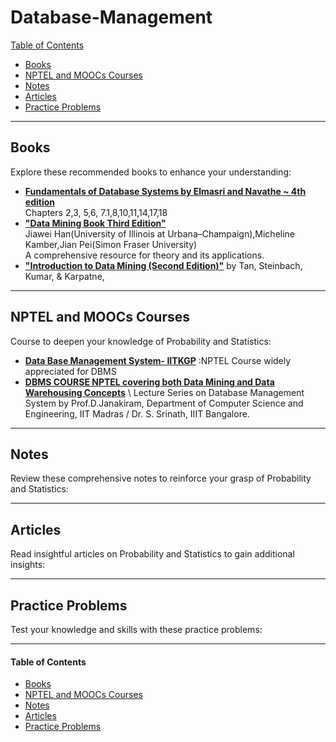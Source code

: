 # Database-Management

[Table of Contents](#table-of-contents)  
* [Books](#books)  
* [NPTEL and MOOCs Courses](#course)  
* [Notes](#notes)  
* [Articles](#articles)  
* [Practice Problems](#practice-problems)


---

## <a name="books"></a>Books

Explore these recommended books to enhance your understanding:

<!--
- [**"All of Statistics: A Concise Course in Statistical Inference"**](https://egrcc.github.io/docs/math/all-of-statistics.pdf) by  Larry Wasserman 
  A comprehensive resource for statistical theory and its applications.
-->

- **[Fundamentals of Database Systems by Elmasri and Navathe ~ 4th edition](http://www.uoitc.edu.iq/images/documents/informatics-institute/Competitive_exam/Database_Systems.pdf)** \
Chapters 2,3, 5,6, 7.1,8,10,11,14,17,18
- [**"Data Mining Book Third Edition"**](https://www.sku.ac.ir/Datafiles/BookLibrary/43/Data-Mining-Concepts-and-Techniques-Han.pdf) \
  Jiawei Han(University of Illinois at Urbana–Champaign),Micheline Kamber,Jian Pei(Simon Fraser University)\
  A comprehensive resource for theory and its applications.
- [**"Introduction to Data Mining (Second Edition)"**](https://www-users.cse.umn.edu/~kumar001/dmbook/index.php) by Tan, Steinbach, Kumar, & Karpatne,


---

## <a name="course"></a>NPTEL and MOOCs Courses

Course to deepen your knowledge of Probability and Statistics:

- **[Data Base Management System- IITKGP](https://www.youtube.com/playlist?list=PLIwC9bZ0rmjSkm1VRJROX4vP2YMIf4Ebh)** :NPTEL Course widely appreciated for DBMS
- **[DBMS COURSE NPTEL covering both Data Mining and Data Warehousing Concepts](https://www.youtube.com/playlist?list=PL9426FE14B809CC41)** \ 
Lecture Series on Database Management System by Prof.D.Janakiram, Department of Computer Science and Engineering,  IIT Madras / Dr. S. Srinath, IIIT Bangalore.

---

## <a name="notes"></a>Notes

Review these comprehensive notes to reinforce your grasp of Probability and Statistics:

---

## <a name="articles"></a>Articles

Read insightful articles on Probability and Statistics to gain additional insights:

---

## <a name="practice-problems"></a>Practice Problems

Test your knowledge and skills with these practice problems:

---

#### <a name="table-of-contents"></a>Table of Contents

* [Books](#books)  
* [NPTEL and MOOCs Courses](#course)  
* [Notes](#notes)  
* [Articles](#articles)  
* [Practice Problems](#practice-problems)

